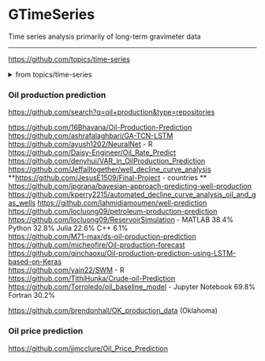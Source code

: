 # GTimeSeries
Time series analysis primarily of long-term gravimeter data             

- - -             
https://github.com/topics/time-series                

<details>
   <summary>from topics/time-series </summary>              

### Info
https://github.com/khuyentran1401/Data-science          
**https://github.com/rob-med/awesome-TS-anomaly-detection**       
**https://github.com/Alro10/deep-learning-time-series**          
https://github.com/curiousily/Getting-Things-Done-with-Pytorch         
**https://github.com/MaxBenChrist/awesome_time_series_in_python**         

### Databases
open source time-series databases         
https://github.com/influxdata/influxdb         
https://github.com/questdb/questdb         
https://github.com/crate/crate             
https://github.com/GreptimeTeam/greptimedb          
https://github.com/pipelinedb/pipelinedb          

### Python / Jupyter Notebook  libraries                        
https://github.com/pycaret/pycaret          
https://github.com/blue-yonder/tsfresh          
https://github.com/sktime/sktime                  
https://github.com/unit8co/darts               
https://github.com/autogluon/autogluon          
https://github.com/timeseriesAI/tsai           
https://github.com/awslabs/gluonts              
https://github.com/ourownstory/neural_prophet          
https://github.com/Nixtla/statsforecast             
https://github.com/salesforce/Merlion              
https://github.com/tslearn-team/tslearn         
https://github.com/Nixtla/neuralforecast           
https://github.com/RJT1990/pyflux             

#### Python Quant
https://github.com/polakowo/vectorbt        
</details>

### Oil production prediction
https://github.com/search?q=oil+production&type=repositories                 

https://github.com/16Bhavana/Oil-Production-Prediction                          
https://github.com/ashrafalaghbari/GA-TCN-LSTM 
https://github.com/ayush1202/NeuralNet - R               
https://github.com/Daisy-Engineer/Oil_Rate_Predict 
https://github.com/denyhui/VAR_in_OilProduction_Prediction             
https://github.com/Jeffalltogether/well_decline_curve_analysis 
**https://github.com/JesusE1509/Final-Project  - countries **              
https://github.com/jpgrana/bayesian-approach-predicting-well-production 
https://github.com/kperry2215/automated_decline_curve_analysis_oil_and_gas_wells 
https://github.com/lahmidiamoumen/well-prediction 
https://github.com/locluong09/petroleum-production-prediction                       
https://github.com/locluong09/ReservoirSimulation - MATLAB 38.4% Python 32.8% Julia 22.6% C++ 6.1%                         
https://github.com/M71-max/ds-oil-production-prediction                        
https://github.com/micheofire/Oil-production-forecast                          
https://github.com/qinchaoxu/Oil-production-prediction-using-LSTM-based-on-Keras                                
https://github.com/yain22/SWM - R                     
https://github.com/TithiHunka/Crude-oil-Prediction             
https://github.com/Torroledo/oil_baseline_model - Jupyter Notebook 69.8% Fortran 30.2%                            

https://github.com/brendonhall/OK_production_data (Oklahoma) 

### Oil price prediction                
https://github.com/jjmcclure/Oil_Price_Prediction                   

